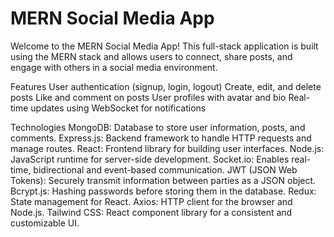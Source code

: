 
# MERN Social Media App



Welcome to the MERN Social Media App! This full-stack application is built using the MERN stack and allows users to connect, share posts, and engage with others in a social media environment.

Features
User authentication (signup, login, logout)
Create, edit, and delete posts
Like and comment on posts
User profiles with avatar and bio
Real-time updates using WebSocket for notifications

Technologies
MongoDB: Database to store user information, posts, and comments.
Express.js: Backend framework to handle HTTP requests and manage routes.
React: Frontend library for building user interfaces.
Node.js: JavaScript runtime for server-side development.
Socket.io: Enables real-time, bidirectional and event-based communication.
JWT (JSON Web Tokens): Securely transmit information between parties as a JSON object.
Bcrypt.js: Hashing passwords before storing them in the database.
Redux: State management for React.
Axios: HTTP client for the browser and Node.js.
Tailwind CSS: React component library for a consistent and customizable UI.